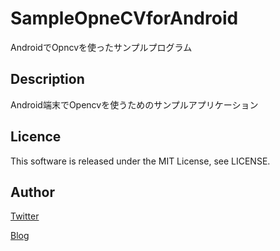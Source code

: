 SampleOpneCVforAndroid
====
AndroidでOpncvを使ったサンプルプログラム

## Description
Android端末でOpencvを使うためのサンプルアプリケーション

## Licence
This software is released under the MIT License, see LICENSE.

## Author
[Twitter](https://twitter.com/momijinn_aka)

[Blog](http://www.autumn-color.com/)